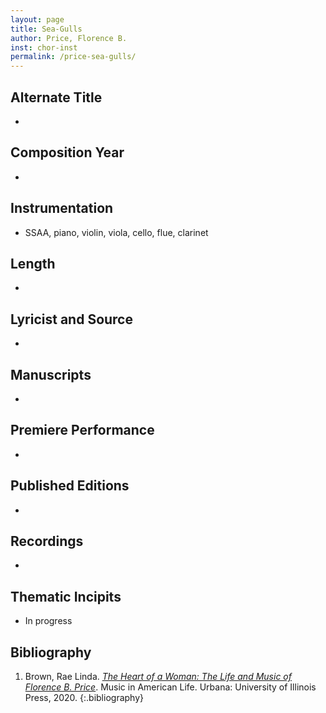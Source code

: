 ```yaml
---
layout: page
title: Sea-Gulls
author: Price, Florence B.
inst: chor-inst
permalink: /price-sea-gulls/
---
```


## Alternate Title
- 

## Composition Year
- 

## Instrumentation
- SSAA, piano, violin, viola, cello, flue, clarinet

## Length
- 

## Lyricist and Source
- 

## Manuscripts
- 

## Premiere Performance
- 

## Published Editions
- 

## Recordings
- 

## Thematic Incipits
- In progress

## Bibliography
1. Brown, Rae Linda. <a href="https://www.worldcat.org/title/1122800180" target="_blank">*The Heart of a Woman: The Life and Music of Florence B. Price*</a>. Music in American Life. Urbana: University of Illinois Press, 2020.
{:.bibliography}